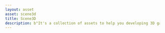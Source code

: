 ```yaml
---
layout: asset
asset: scene3d
title: Scene3D
description: b"It's a collection of assets to help you developing 3D games with the Defold game engine. Use included prefabs to quickly prototype structures, levels, and to test game mechanics. Try out ideas quickly!"
---
```

